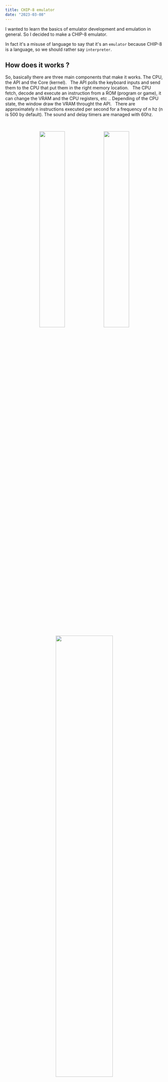 ```yaml
---
title: CHIP-8 emulator
date: "2023-03-08"
---
```


I wanted to learn the basics of emulator development and emulation in general. So I decided to make a CHIP-8 emulator.

In fact it's a misuse of language to say that it's an `emulator` because CHIP-8 is a language, so we should rather say `interpreter`.

## How does it works ?

So, basically there are three main components that make it works. The CPU, the API and the Core (kernel).
&nbsp;
The API polls the keyboard inputs and send them to the CPU that put them in the right memory location.
&nbsp;
The CPU fetch, decode and execute an instruction from a ROM (program or game), it can change the VRAM and the CPU registers, etc ..
Depending of the CPU state, the window draw the VRAM throught the API.
&nbsp;
There are approximately n instructions executed per second for a frequency of n hz (n is 500 by default). The sound and delay timers are managed with 60hz.

&nbsp;

<p align="center" width="100%">
  <img src="/breakout_320_160.png" width="40%">
  <img src="/space_invaders_320_160.png" width="40%">
</p>

&nbsp;

<p align="center" width="100%">
  <img src="/ibm_logo_640_320.png" width="60%">
</p>

&nbsp;

## Some extra informations

As I said, it supports some quirks for specific instructions, because according to some old documents,`fx55`, `fx65`, `8xy6` and `8xye` dont have the same semantic depending of the machine they were implemeneted on.
&nbsp;
I implemented the 36 instructions + the 4 I was taking before to be compatible with more ROM.

&nbsp;

## Links

[https://github.com/theobori/tinychip](https://github.com/theobori/tinychip)

&nbsp;
